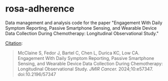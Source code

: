 # rosa-adherence

Data management and analysis code for the paper "Engagement With Daily Symptom Reporting, Passive Smartphone Sensing, and Wearable Device Data Collection During Chemotherapy: Longitudinal Observational Study."  

[Citation](https://cancer.jmir.org/2024/1/e57347): 

> McClaine S, Fedor J, Bartel C, Chen L, Durica KC, Low CA. Engagement With Daily Symptom Reporting, Passive Smartphone Sensing, and Wearable Device Data Collection During Chemotherapy: Longitudinal Observational Study. *JMIR Cancer.* 2024;10:e57347. doi:10.2196/57347

